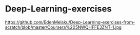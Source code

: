 # Deep-Learning-exercises
https://github.com/EdenMelaku/Deep-Learning-exercises-from-scratch/blob/master/Coursera%205NWQHFFE3ZNT-1.jpg

